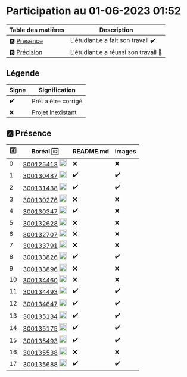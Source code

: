 # Participation au 01-06-2023 01:52

| Table des matières            | Description                                             |
|-------------------------------|---------------------------------------------------------|
| :a: [Présence](#a-présence)   | L'étudiant.e a fait son travail    :heavy_check_mark:   |
| :b: [Précision](#b-précision) | L'étudiant.e a réussi son travail  :tada:               |

## Légende

| Signe              | Signification                 |
|--------------------|-------------------------------|
| :heavy_check_mark: | Prêt à être corrigé           |
| :x:                | Projet inexistant             |

## :a: Présence

|:hash:| Boréal :id:                | README.md    | images |
|------|----------------------------|--------------|--------|
| 0 | [300125413](../300125413/README.md) <image src='https://avatars0.githubusercontent.com/u/134551648?s=460&v=4' width=20 height=20></image> | :x: | :x: |
| 1 | [300130487](../300130487/README.md) <image src='https://avatars0.githubusercontent.com/u/133054165?s=460&v=4' width=20 height=20></image> | :heavy_check_mark: | :heavy_check_mark: |
| 2 | [300131438](../300131438/README.md) <image src='https://avatars0.githubusercontent.com/u/133056510?s=460&v=4' width=20 height=20></image> | :heavy_check_mark: | :heavy_check_mark: |
| 3 | [300130276](../300130276/README.md) <image src='https://avatars0.githubusercontent.com/u/122647527?s=460&v=4' width=20 height=20></image> | :x: | :x: |
| 4 | [300130347](../300130347/README.md) <image src='https://avatars0.githubusercontent.com/u/130868298?s=460&v=4' width=20 height=20></image> | :heavy_check_mark: | :x: |
| 5 | [300132628](../300132628/README.md) <image src='https://avatars0.githubusercontent.com/u/133056557?s=460&v=4' width=20 height=20></image> | :x: | :x: |
| 6 | [300132707](../300132707/README.md) <image src='https://avatars0.githubusercontent.com/u/134549218?s=460&v=4' width=20 height=20></image> | :x: | :x: |
| 7 | [300133791](../300133791/README.md) <image src='https://avatars0.githubusercontent.com/u/133054512?s=460&v=4' width=20 height=20></image> | :x: | :x: |
| 8 | [300133826](../300133826/README.md) <image src='https://avatars0.githubusercontent.com/u/133056364?s=460&v=4' width=20 height=20></image> | :heavy_check_mark: | :heavy_check_mark: |
| 9 | [300133896](../300133896/README.md) <image src='https://avatars0.githubusercontent.com/u/583231?s=460&v=4' width=20 height=20></image> | :x: | :x: |
| 10 | [300134460](../300134460/README.md) <image src='https://avatars0.githubusercontent.com/u/133164401?s=460&v=4' width=20 height=20></image> | :x: | :x: |
| 11 | [300134493](../300134493/README.md) <image src='https://avatars0.githubusercontent.com/u/133056541?s=460&v=4' width=20 height=20></image> | :heavy_check_mark: | :heavy_check_mark: |
| 12 | [300134647](../300134647/README.md) <image src='https://avatars0.githubusercontent.com/u/133057032?s=460&v=4' width=20 height=20></image> | :heavy_check_mark: | :heavy_check_mark: |
| 13 | [300135134](../300135134/README.md) <image src='https://avatars0.githubusercontent.com/u/133054332?s=460&v=4' width=20 height=20></image> | :heavy_check_mark: | :heavy_check_mark: |
| 14 | [300135175](../300135175/README.md) <image src='https://avatars0.githubusercontent.com/u/133053723?s=460&v=4' width=20 height=20></image> | :heavy_check_mark: | :heavy_check_mark: |
| 15 | [300135493](../300135493/README.md) <image src='https://avatars0.githubusercontent.com/u/131210227?s=460&v=4' width=20 height=20></image> | :heavy_check_mark: | :heavy_check_mark: |
| 16 | [300135538](../300135538/README.md) <image src='https://avatars0.githubusercontent.com/u/133056385?s=460&v=4' width=20 height=20></image> | :x: | :x: |
| 17 | [300135688](../300135688/README.md) <image src='https://avatars0.githubusercontent.com/u/133053743?s=460&v=4' width=20 height=20></image> | :heavy_check_mark: | :heavy_check_mark: |
